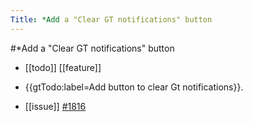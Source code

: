 ---Title: *Add a "Clear GT notifications" button---#*Add a "Clear GT notifications" button- [[todo]] [[feature]]- {{gtTodo:label=Add button to clear Gt notifications}}.- [[issue]]  [#1816](https://github.com/feenkcom/gtoolkit/issues/1816#issuecomment-994725399)